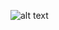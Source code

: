 

![alt text](https://media.giphy.com/media/Kfl09udXYhbjajJwEt/giphy.gif)

<!---
chauvmreactplus/chauvmreactplus is a ✨ special ✨ repository because its `README.md` (this file) appears on your GitHub profile.
You can click the Preview link to take a look at your changes.
--->
